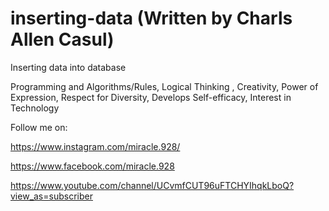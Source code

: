 # inserting-data (Written by Charls Allen Casul)
Inserting data into database

Programming and Algorithms/Rules, Logical Thinking , Creativity, Power of Expression, Respect for Diversity, Develops Self-efficacy, Interest in Technology

Follow me on:

https://www.instagram.com/miracle.928/

https://www.facebook.com/miracle.928

https://www.youtube.com/channel/UCvmfCUT96uFTCHYIhqkLboQ?view_as=subscriber
